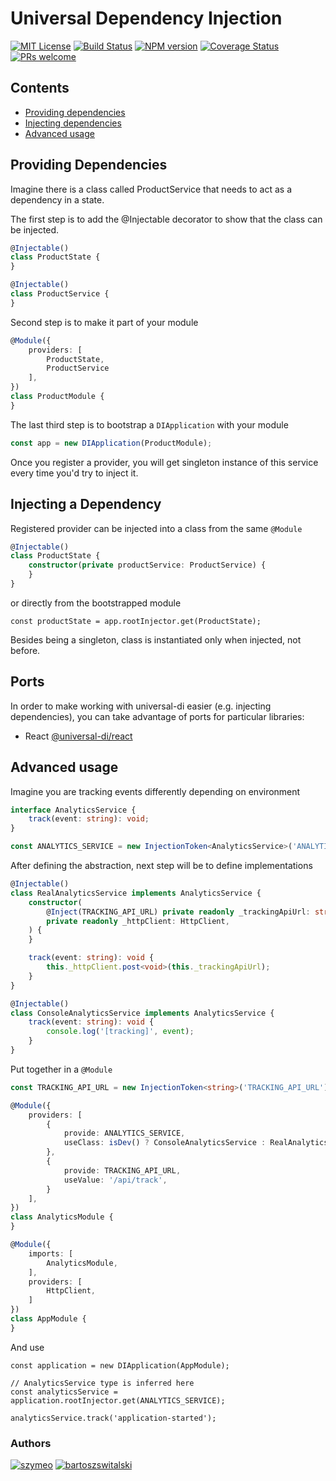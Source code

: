 # Universal Dependency Injection
[![MIT License][license-image]][license] [![Build Status][github-action-image]][github-action-url] [![NPM version][npm-version-image]][npm-url] [![Coverage Status][test-coverage-image]][test-coverage-url] [![PRs welcome][contributing-image]][contributing-url]


## Contents

+ [Providing dependencies](#providing-dependencies)
+ [Injecting dependencies](#injecting-a-dependency)
+ [Advanced usage](#advanced-usage)

## Providing Dependencies

Imagine there is a class called ProductService that needs to act as a dependency in a state.

The first step is to add the @Injectable decorator to show that the class can be injected.

```typescript
@Injectable()
class ProductState {
}

@Injectable()
class ProductService {
}
```

Second step is to make it part of your module

```typescript
@Module({
    providers: [
        ProductState,
        ProductService
    ],
})
class ProductModule {
}
```

The last third step is to bootstrap a `DIApplication` with your module

```typescript
const app = new DIApplication(ProductModule);
```

Once you register a provider, you will get singleton instance of this service every time you'd try to inject it.

## Injecting a Dependency

Registered provider can be injected into a class from the same `@Module`

```typescript
@Injectable()
class ProductState {
    constructor(private productService: ProductService) {
    }
}
```

or directly from the bootstrapped module

```tsx
const productState = app.rootInjector.get(ProductState);
```

Besides being a singleton, class is instantiated only when injected, not before.

## Ports

In order to make working with universal-di easier (e.g. injecting dependencies), you can take advantage of ports for particular libraries:
- React [@universal-di/react](https://npmjs.org/package/@universal-di/react)

## Advanced usage

Imagine you are tracking events differently depending on environment

```typescript
interface AnalyticsService {
    track(event: string): void;
}

const ANALYTICS_SERVICE = new InjectionToken<AnalyticsService>('ANALYTICS_SERVICE')
```

After defining the abstraction, next step will be to define implementations

```typescript
@Injectable()
class RealAnalyticsService implements AnalyticsService {
    constructor(
        @Inject(TRACKING_API_URL) private readonly _trackingApiUrl: string,
        private readonly _httpClient: HttpClient,
    ) {
    }

    track(event: string): void {
        this._httpClient.post<void>(this._trackingApiUrl);
    }
}

@Injectable()
class ConsoleAnalyticsService implements AnalyticsService {
    track(event: string): void {
        console.log('[tracking]', event);
    }
}
```

Put together in a `@Module`

```typescript
const TRACKING_API_URL = new InjectionToken<string>('TRACKING_API_URL');

@Module({
    providers: [
        {
            provide: ANALYTICS_SERVICE,
            useClass: isDev() ? ConsoleAnalyticsService : RealAnalyticsService,
        },
        {
            provide: TRACKING_API_URL,
            useValue: '/api/track',
        }
    ],
})
class AnalyticsModule {
}

@Module({
    imports: [
        AnalyticsModule,
    ],
    providers: [
        HttpClient,
    ]
})
class AppModule {
}
```

And use

```tsx
const application = new DIApplication(AppModule);

// AnalyticsService type is inferred here
const analyticsService = application.rootInjector.get(ANALYTICS_SERVICE);

analyticsService.track('application-started');
```

### Authors
[![szymeo](https://avatars.githubusercontent.com/u/11583029?v=4&s=40)](https://github.com/szymeo)
[![bartoszswitalski](https://avatars.githubusercontent.com/u/45360754?v=4&s=40)](https://github.com/b-sw)

[license-image]: https://img.shields.io/badge/license-MIT-blue.svg
[license]: LICENSE.md

[github-action-image]: https://github.com/universal-di/core/actions/workflows/build-and-publish.yml/badge.svg
[github-action-url]: https://github.com/universal-di/core/actions/workflows/build-and-publish.yml

[npm-url]: https://npmjs.org/package/@universal-di/core
[npm-version-image]: https://badge.fury.io/js/@universal-di/core.svg

[test-coverage-url]: https://codecov.io/gh/universal-di/core
[test-coverage-image]: https://codecov.io/gh/universal-di/core/branch/master/graph/badge.svg

[contributing-url]: https://github.com/universal-di/core/blob/master/CONTRIBUTING.md
[contributing-image]: https://img.shields.io/badge/PRs-welcome-brightgreen.svg
